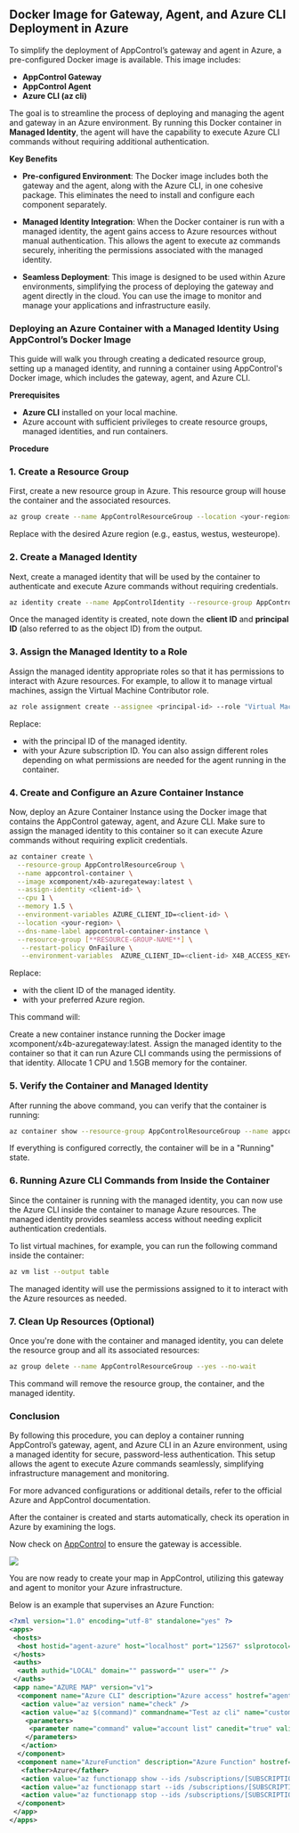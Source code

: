 ## Docker Image for Gateway, Agent, and Azure CLI Deployment in Azure

To simplify the deployment of AppControl’s gateway and agent in Azure, a pre-configured Docker image is available. This image includes:

-   **AppControl Gateway**
-   **AppControl Agent**
-   **Azure CLI (az cli)**

The goal is to streamline the process of deploying and managing the agent and gateway in an Azure environment. By running this Docker container in **Managed Identity**, the agent will have the capability to execute Azure CLI commands without requiring additional authentication.

**Key Benefits**

-   **Pre-configured Environment**: The Docker image includes both the gateway and the agent, along with the Azure CLI, in one cohesive package. This eliminates the need to install and configure each component separately.

-   **Managed Identity Integration**: When the Docker container is run with a managed identity, the agent gains access to Azure resources without manual authentication. This allows the agent to execute az commands securely, inheriting the permissions associated with the managed identity.

-   **Seamless Deployment**: This image is designed to be used within Azure environments, simplifying the process of deploying the gateway and agent directly in the cloud. You can use the image to monitor and manage your applications and infrastructure easily.

### Deploying an Azure Container with a Managed Identity Using AppControl’s Docker Image

This guide will walk you through creating a dedicated resource group, setting up a managed identity, and running a container using AppControl's Docker image, which includes the gateway, agent, and Azure CLI.

**Prerequisites**

-   **Azure CLI** installed on your local machine.
-   Azure account with sufficient privileges to create resource groups, managed identities, and run containers.

**Procedure**

### 1. Create a Resource Group

First, create a new resource group in Azure. This resource group will house the container and the associated resources.

```bash
az group create --name AppControlResourceGroup --location <your-region>
```

Replace **<your-region>** with the desired Azure region (e.g., eastus, westus, westeurope).

### 2. Create a Managed Identity

Next, create a managed identity that will be used by the container to authenticate and execute Azure commands without requiring credentials.

```bash
az identity create --name AppControlIdentity --resource-group AppControlResourceGroup --location <your-region>
```

Once the managed identity is created, note down the **client ID** and **principal ID** (also referred to as the object ID) from the output.

### 3. Assign the Managed Identity to a Role

Assign the managed identity appropriate roles so that it has permissions to interact with Azure resources. For example, to allow it to manage virtual machines, assign the Virtual Machine Contributor role.

```bash
az role assignment create --assignee <principal-id> --role "Virtual Machine Contributor" --scope /subscriptions/<subscription-id>/resourceGroups/AppControlResourceGroup
```

Replace:

-   **<principal-id>** with the principal ID of the managed identity.
-   **<subscription-id>** with your Azure subscription ID.
    You can also assign different roles depending on what permissions are needed for the agent running in the container.

### 4. Create and Configure an Azure Container Instance

Now, deploy an Azure Container Instance using the Docker image that contains the AppControl gateway, agent, and Azure CLI. Make sure to assign the managed identity to this container so it can execute Azure commands without requiring explicit credentials.

```bash
az container create \
  --resource-group AppControlResourceGroup \
  --name appcontrol-container \
  --image xcomponent/x4b-azuregateway:latest \
  --assign-identity <client-id> \
  --cpu 1 \
  --memory 1.5 \
  --environment-variables AZURE_CLIENT_ID=<client-id> \
  --location <your-region> \
  --dns-name-label appcontrol-container-instance \
  --resource-group [**RESOURCE-GROUP-NAME**] \
   --restart-policy OnFailure \
   --environment-variables  AZURE_CLIENT_ID=<client-id> X4B_ACCESS_KEY=[**YOUR-GATEWAY-ACCESS-KEY**] X4B_SECRET_ACCESS_KEY=[**YOUR-GATEWAY-SECRET-KEY**] X4B_PROXY_NAME=[**YOUR-GATEWAY-NAME**] APPCONTROL_API_URL=https://appcontrol.xcomponent.com/core/
```

Replace:

-   **<client-id>** with the client ID of the managed identity.
-   **<your-region>** with your preferred Azure region.

This command will:

Create a new container instance running the Docker image xcomponent/x4b-azuregateway:latest.
Assign the managed identity to the container so that it can run Azure CLI commands using the permissions of that identity.
Allocate 1 CPU and 1.5GB memory for the container.

### 5. Verify the Container and Managed Identity

After running the above command, you can verify that the container is running:

```bash
az container show --resource-group AppControlResourceGroup --name appcontrol-container --query "instanceView.state"
```

If everything is configured correctly, the container will be in a "Running" state.

### 6. Running Azure CLI Commands from Inside the Container

Since the container is running with the managed identity, you can now use the Azure CLI inside the container to manage Azure resources. The managed identity provides seamless access without needing explicit authentication credentials.

To list virtual machines, for example, you can run the following command inside the container:

```bash
az vm list --output table
```

The managed identity will use the permissions assigned to it to interact with the Azure resources as needed.

### 7. Clean Up Resources (Optional)

Once you're done with the container and managed identity, you can delete the resource group and all its associated resources:

```bash
az group delete --name AppControlResourceGroup --yes --no-wait
```

This command will remove the resource group, the container, and the managed identity.

### Conclusion

By following this procedure, you can deploy a container running AppControl’s gateway, agent, and Azure CLI in an Azure environment, using a managed identity for secure, password-less authentication. This setup allows the agent to execute Azure commands seamlessly, simplifying infrastructure management and monitoring.

For more advanced configurations or additional details, refer to the official Azure and AppControl documentation.

After the container is created and starts automatically, check its operation in Azure by examining the logs.

Now check on [AppControl](https://appcontrol.xcomponent.com/gateways?lng=en) to ensure the gateway is accessible.

![](/images/gateway_started.png)

You are now ready to create your map in AppControl, utilizing this gateway and agent to monitor your Azure infrastructure.

Below is an example that supervises an Azure Function:

```xml
<?xml version="1.0" encoding="utf-8" standalone="yes" ?>
<apps>
 <hosts>
  <host hostid="agent-azure" host="localhost" port="12567" sslprotocol="Tls12" />
 </hosts>
 <auths>
  <auth authid="LOCAL" domain="" password="" user="" />
 </auths>
 <app name="AZURE MAP" version="v1">
  <component name="Azure CLI" description="Azure access" hostref="agent-azure" authref="LOCAL" redirectoutput="false" type="file">
   <action value="az version" name="check" />
   <action value="az $(command)" commandname="Test az cli" name="custom">
    <parameters>
     <parameter name="command" value="account list" canedit="true" validation="\*" />
    </parameters>
   </action>
  </component>
  <component name="AzureFunction" description="Azure Function" hostref="agent-azure" authref="LOCAL" redirectoutput="true" type="browser">
   <father>Azure</father>
   <action value="az functionapp show --ids /subscriptions/[SUBSCRIPTION-ID]/resourceGroups/[RESOURCE-GROUP-NAME]/providers/Microsoft.Web/sites/[FUNCTION-APP-NAME] --query 'state' | grep -q '&#34;Running&#34;'" name="check" />
   <action value="az functionapp start --ids /subscriptions/[SUBSCRIPTION-ID]/resourceGroups/[RESOURCE-GROUP-NAME]/providers/Microsoft.Web/sites/[FUNCTION-APP-NAME]" name="enable" />
   <action value="az functionapp stop --ids /subscriptions/[SUBSCRIPTION-ID]/resourceGroups/[RESOURCE-GROUP-NAME]/providers/Microsoft.Web/sites/[FUNCTION-APP-NAME]" name="disable" />
  </component>
 </app>
</apps>
```
